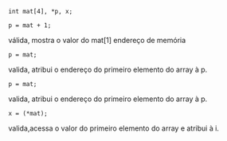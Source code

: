 ```
int mat[4], *p, x;
```
```
p = mat + 1;
```
válida, mostra o valor do mat[1] endereço de memória
```
p = mat;
```
valida, atribui o endereço do primeiro elemento do array à p.
```
p = mat;
```
valida, atribui o endereço do primeiro elemento do array à p.
```
x = (*mat);
```
valida,acessa o valor do primeiro elemento do array e atribui à i.
